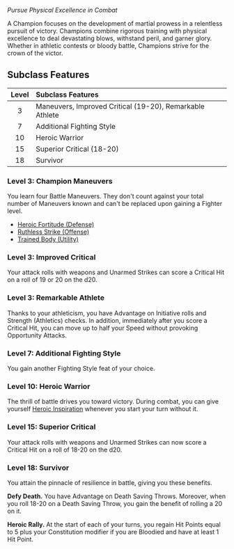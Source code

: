 *Pursue Physical Excellence in Combat*

A Champion focuses on the development of martial prowess in a relentless pursuit of victory. Champions combine rigorous training with physical excellence to deal devastating blows, withstand peril, and garner glory. Whether in athletic contests or bloody battle, Champions strive for the crown of the victor.

## Subclass Features

| Level | Subclass Features                                        |
| :---: | :------------------------------------------------------- |
|   3   | Maneuvers, Improved Critical (19-20), Remarkable Athlete |
|   7   | Additional Fighting Style                                |
|  10   | Heroic Warrior                                           |
|  15   | Superior Critical (18-20)                                |
|  18   | Survivor                                                 |



### Level 3: Champion Maneuvers
You learn four Battle Maneuvers. They don't count against your total number of Maneuvers known and can't be replaced upon gaining a Fighter level.
<div class="listNoGap"></div>

- [Heroic Fortitude (Defense)](https://lolindhir.github.io/PnP/rules/classes/fighter/maneuvers)
- [Ruthless Strike (Offense)](https://lolindhir.github.io/PnP/rules/classes/fighter/maneuvers)
- [Trained Body (Utility)](https://lolindhir.github.io/PnP/rules/classes/fighter/maneuvers) 


### Level 3: Improved Critical
Your attack rolls with weapons and Unarmed Strikes can score a Critical Hit on a roll of 19 or 20 on the d20.


### Level 3: Remarkable Athlete
Thanks to your athleticism, you have Advantage on Initiative rolls and Strength (Athletics) checks.
In addition, immediately after you score a Critical Hit, you can move up to half your Speed without provoking Opportunity Attacks.


### Level 7: Additional Fighting Style
You gain another Fighting Style feat of your choice.


### Level 10: Heroic Warrior
The thrill of battle drives you toward victory. During combat, you can give yourself [Heroic Inspiration](https://lolindhir.github.io/PnP/rules/general/d20tests_actions/inspiration) whenever you start your turn without it.


### Level 15: Superior Critical
Your attack rolls with weapons and Unarmed Strikes can now score a Critical Hit on a roll of 18-20 on the d20.


### Level 18: Survivor
You attain the pinnacle of resilience in battle, giving you these benefits.

**Defy Death.** You have Advantage on Death Saving Throws. Moreover, when you roll 18-20 on a Death Saving Throw, you gain the benefit of rolling a 20 on it.

**Heroic Rally.** At the start of each of your turns, you regain Hit Points equal to 5 plus your Constitution modifier if you are Bloodied and have at least 1 Hit Point.
